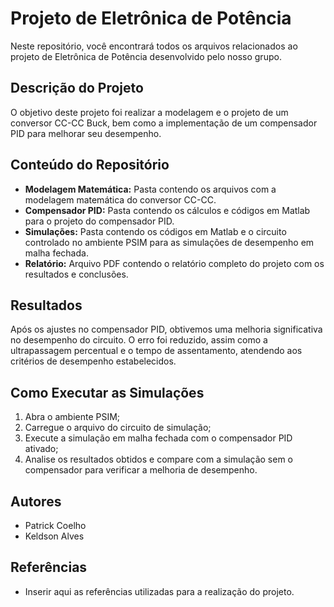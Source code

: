 <!DOCTYPE html>
<html>
<head>
  <meta charset="UTF-8">
</head>
<body>
  <h1>Projeto de Eletrônica de Potência</h1>
  <p>Neste repositório, você encontrará todos os arquivos relacionados ao projeto de Eletrônica de Potência desenvolvido pelo nosso grupo.</p>

  <h2>Descrição do Projeto</h2>
  <p>O objetivo deste projeto foi realizar a modelagem e o projeto de um conversor CC-CC Buck, bem como a implementação de um compensador PID para melhorar seu desempenho.</p>

  <h2>Conteúdo do Repositório</h2>
  <ul>
    <li><strong>Modelagem Matemática:</strong> Pasta contendo os arquivos com a modelagem matemática do conversor CC-CC.</li>
    <li><strong>Compensador PID:</strong> Pasta contendo os cálculos e códigos em Matlab para o projeto do compensador PID.</li>
    <li><strong>Simulações:</strong> Pasta contendo os códigos em Matlab e o circuito controlado no ambiente PSIM para as simulações de desempenho em malha fechada.</li>
    <li><strong>Relatório:</strong> Arquivo PDF contendo o relatório completo do projeto com os resultados e conclusões.</li>
  </ul>

  <h2>Resultados</h2>
  <p>Após os ajustes no compensador PID, obtivemos uma melhoria significativa no desempenho do circuito. O erro foi reduzido, assim como a ultrapassagem percentual e o tempo de assentamento, atendendo aos critérios de desempenho estabelecidos.</p>

  <h2>Como Executar as Simulações</h2>
  <ol>
    <li>Abra o ambiente PSIM;</li>
    <li>Carregue o arquivo do circuito de simulação;</li>
    <li>Execute a simulação em malha fechada com o compensador PID ativado;</li>
    <li>Analise os resultados obtidos e compare com a simulação sem o compensador para verificar a melhoria de desempenho.</li>
  </ol>

  <h2>Autores</h2>
  <ul>
    <li>Patrick Coelho </li>
    <li>Keldson Alves</li>
  </ul>

  <h2>Referências</h2>
  <ul>
    <li>Inserir aqui as referências utilizadas para a realização do projeto.</li>
  </ul>
</body>
</html>
